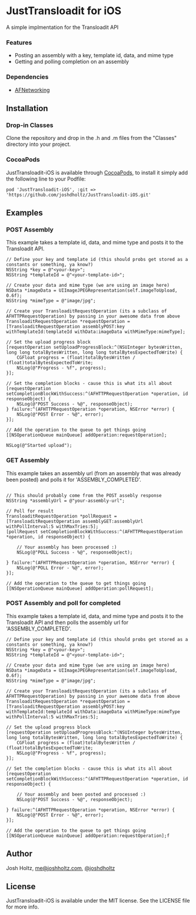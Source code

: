 # JustTransloadit for iOS

A simple implmentation for the Transloadit API

### Features
- Posting an assembly with a key, template id, data, and mime type
- Getting and polling completion on an assembly

### Dependencies
- [AFNetworking](https://github.com/AFNetworking/AFNetworking)

## Installation

### Drop-in Classes
Clone the repository and drop in the .h and .m files from the "Classes" directory into your project.

### CocoaPods
JustTransloadit-iOS is available through [CocoaPods](http://cocoapods.org), to install
it simply add the following line to your Podfile:

    pod 'JustTransloadit-iOS', :git => 'https://github.com/joshdholtz/JustTransloadit-iOS.git'

## Examples

### POST Assembly

This example takes a template id, data, and mime type and posts it to the Transloadit API.

```objc
// Define your key and template id (this should probs get stored as a constants or something, ya know?)
NSString *key = @"<your-key>";
NSString *templateId = @"<your-template-id>";

// Create your data and mime type (we are using an image here)
NSData *imageData = UIImageJPEGRepresentation(self.imageToUpload, 0.6f);
NSString *mimeType = @"image/jpg";

// Create your TransloaditRequestOperation (its a subclass of AFHTTPRequestOperation) by passing in your awesome data from above
TransloaditRequestOperation *requestOperation = [TransloaditRequestOperation assemblyPOST:key withTemplateId:templateId withData:imageData withMimeType:mimeType];

// Set the upload progress block
[requestOperation setUploadProgressBlock:^(NSUInteger bytesWritten, long long totalBytesWritten, long long totalBytesExpectedToWrite) {
    CGFloat progress = (float)totalBytesWritten / (float)totalBytesExpectedToWrite;
    NSLog(@"Progress - %f", progress);
}];

// Set the completion blocks - cause this is what its all about
[requestOperation setCompletionBlockWithSuccess:^(AFHTTPRequestOperation *operation, id responseObject) {
    NSLog(@"POST Success - %@", responseObject);
} failure:^(AFHTTPRequestOperation *operation, NSError *error) {
    NSLog(@"POST Error - %@", error);
}];

// Add the operation to the queue to get things going
[[NSOperationQueue mainQueue] addOperation:requestOperation];

NSLog(@"Started upload");

```

### GET Assembly

This example takes an assembly url (from an assembly that was already been posted) and polls it for 'ASSEMBLY_COMPLETED'.

```objc

// This should probably come from the POST assebly response
NSString *assemblyUrl = @"your-assembly-url";

// Poll for result
TransloaditRequestOperation *pollRequest = [TransloaditRequestOperation assemblyGET:assemblyUrl withPollInterval:5 withMaxTries:5];
[pollRequest setCompletionBlockWithSuccess:^(AFHTTPRequestOperation *operation, id responseObject) {

    // Your assembly has been processed :)
    NSLog(@"POLL Success - %@", responseObject);
    
} failure:^(AFHTTPRequestOperation *operation, NSError *error) {
    NSLog(@"POLL Error - %@", error);
}];

// Add the operation to the queue to get things going
[[NSOperationQueue mainQueue] addOperation:pollRequest];

```

### POST Assembly and poll for completed

This example takes a template id, data, and mime type and posts it to the Transloadit API and then polls the assembly url for 'ASSEMBLY_COMPLETED'.

```objc
// Define your key and template id (this should probs get stored as a constants or something, ya know?)
NSString *key = @"<your-key>";
NSString *templateId = @"<your-template-id>";

// Create your data and mime type (we are using an image here)
NSData *imageData = UIImageJPEGRepresentation(self.imageToUpload, 0.6f);
NSString *mimeType = @"image/jpg";

// Create your TransloaditRequestOperation (its a subclass of AFHTTPRequestOperation) by passing in your awesome data from above
TransloaditRequestOperation *requestOperation = [TransloaditRequestOperation assemblyPOST:key withTemplateId:templateId withData:imageData withMimeType:mimeType withPollInterval:5 withMaxTries:5];

// Set the upload progress block
[requestOperation setUploadProgressBlock:^(NSUInteger bytesWritten, long long totalBytesWritten, long long totalBytesExpectedToWrite) {
    CGFloat progress = (float)totalBytesWritten / (float)totalBytesExpectedToWrite;
    NSLog(@"Progress - %f", progress);
}];

// Set the completion blocks - cause this is what its all about
[requestOperation setCompletionBlockWithSuccess:^(AFHTTPRequestOperation *operation, id responseObject) {
    
    // Your assembly and been posted and processed :)
    NSLog(@"POST Success - %@", responseObject);
    
} failure:^(AFHTTPRequestOperation *operation, NSError *error) {
    NSLog(@"POST Error - %@", error);
}];

// Add the operation to the queue to get things going
[[NSOperationQueue mainQueue] addOperation:requestOperation];f

```

## Author

Josh Holtz, me@joshholtz.com, [@joshdholtz](https://twitter.com/joshdholtz)

## License

JustTransloadit-iOS is available under the MIT license. See the LICENSE file for more info.

